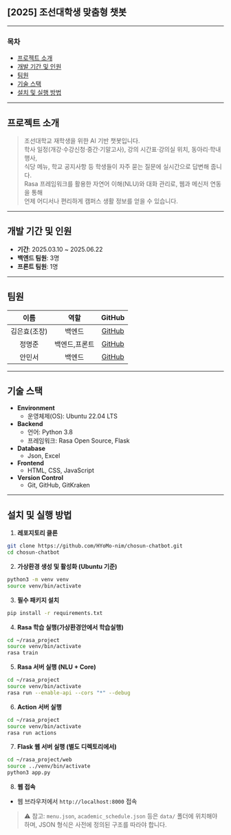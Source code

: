 ## [2025] 조선대학생 맞춤형 챗봇

---

### 목차
- [프로젝트 소개](#프로젝트-소개)  
- [개발 기간 및 인원](#개발-기간-및-인원)  
- [팀원](#팀원)  
- [기술 스택](#기술-스택)  
- [설치 및 실행 방법](#설치-및-실행-방법)  

---

## 프로젝트 소개

> 조선대학교 재학생을 위한 AI 기반 챗봇입니다.  
> 학사 일정(개강·수강신청·중간·기말고사), 강의 시간표·강의실 위치, 동아리·학내 행사,  
> 식당 메뉴, 학교 공지사항 등 학생들이 자주 묻는 질문에 실시간으로 답변해 줍니다.  
> Rasa 프레임워크를 활용한 자연어 이해(NLU)와 대화 관리로, 웹과 메신저 연동을 통해  
> 언제 어디서나 편리하게 캠퍼스 생활 정보를 얻을 수 있습니다.

---

## 개발 기간 및 인원
- **기간**: 2025.03.10 ~ 2025.06.22  
- **백엔드 팀원**: 3명  
- **프론트 팀원**: 1명  
---

## 팀원

| 이름         | 역할    | GitHub                                        |
|:------------:|:-------:|:----------------------------------------------:|
| 김은효(조장) | 백엔드  | [GitHub](https://github.com/HyoMo-nim)        |
| 정명준       | 백엔드,프론트  | [GitHub](https://github.com/godjun123)        |
| 안민서       | 백엔드  | [GitHub](https://github.com/Minmin939)        |

---

## 기술 스택

- **Environment**
  - 운영체제(OS): Ubuntu 22.04 LTS
- **Backend**
  - 언어: Python 3.8
  - 프레임워크: Rasa Open Source, Flask
- **Database**
  - Json, Excel
- **Frontend**
  - HTML, CSS, JavaScript
- **Version Control**
  - Git, GitHub, GitKraken

---

## 설치 및 실행 방법

1. **레포지토리 클론**
```bash
git clone https://github.com/HYoMo-nim/chosun-chatbot.git
cd chosun-chatbot
```

2. **가상환경 생성 및 활성화 (Ubuntu 기준)**
```bash
python3 -m venv venv
source venv/bin/activate
```

3. **필수 패키지 설치**
```bash
pip install -r requirements.txt
```

4. **Rasa 학습 실행(가상환경안에서 학습실행)**
```bash
cd ~/rasa_project
source venv/bin/activate
rasa train
```

5. **Rasa 서버 실행 (NLU + Core)**
```bash
cd ~/rasa_project
source venv/bin/activate
rasa run --enable-api --cors "*" --debug
```

6. **Action 서버 실행**
```bash
cd ~/rasa_project
source venv/bin/activate
rasa run actions
```

7. **Flask 웹 서버 실행 (별도 디렉토리에서)**
```bash
cd ~/rasa_project/web
source ../venv/bin/activate
python3 app.py

```

8. **웹 접속**
- 웹 브라우저에서 `http://localhost:8000` 접속

> ⚠️ 참고: `menu.json`, `academic_schedule.json` 등은 `data/` 폴더에 위치해야 하며, JSON 형식은 사전에 정의된 구조를 따라야 합니다.
